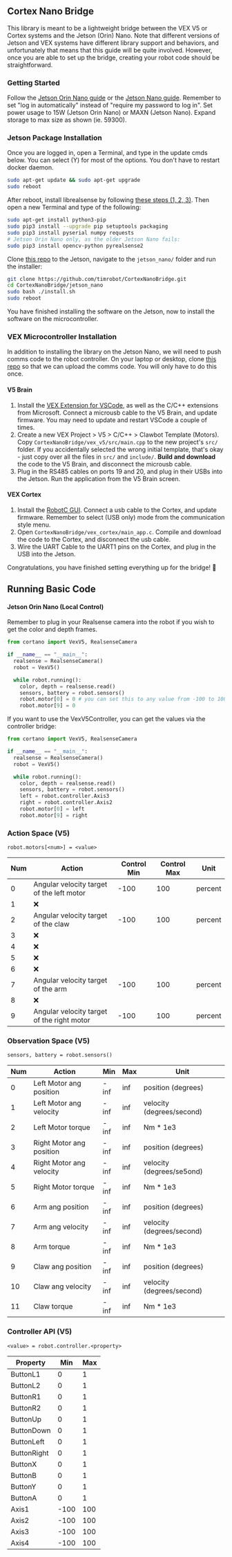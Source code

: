 ## Cortex Nano Bridge

This library is meant to be a lightweight bridge between the VEX V5 or Cortex systems and the Jetson (Orin) Nano. Note that different versions of Jetson and VEX systems have different library support and behaviors, and unfortunately that means that this guide will be quite involved. However, once you are able to set up the bridge, creating your robot code should be straightforward.

### Getting Started
Follow the [Jetson Orin Nano guide](https://developer.nvidia.com/embedded/learn/get-started-jetson-orin-nano-devkit) or the [Jetson Nano guide](https://developer.nvidia.com/embedded/learn/get-started-jetson-nano-devkit). Remember to set "log in automatically" instead of "require my password to log in". Set power usage to 15W (Jetson Orin Nano) or MAXN (Jetson Nano). Expand storage to max size as shown (ie. 59300).

### Jetson Package Installation

Once you are logged in, open a Terminal, and type in the update cmds below. You can select (Y) for most of the options. You don't have to restart docker daemon.
```bash
sudo apt-get update && sudo apt-get upgrade
sudo reboot
```

After reboot, install librealsense by following [these steps (1, 2, 3)](https://github.com/IntelRealSense/librealsense/blob/master/doc/installation_jetson.md#4-install-with-debian-packages). Then open a new Terminal and type of the following:
```bash
sudo apt-get install python3-pip
sudo pip3 install --upgrade pip setuptools packaging
sudo pip3 install pyserial numpy requests
# Jetson Orin Nano only, as the older Jetson Nano fails:
sudo pip3 install opencv-python pyrealsense2
```

Clone [this repo](https://github.com/timrobot/CortexNanoBridge) to the Jetson, navigate to the `jetson_nano/` folder and run the installer:
```bash
git clone https://github.com/timrobot/CortexNanoBridge.git
cd CortexNanoBridge/jetson_nano
sudo bash ./install.sh
sudo reboot
```

You have finished installing the software on the Jetson, now to install the software on the microcontroller.

### VEX Microcontroller Installation

In addition to installing the library on the Jetson Nano, we will need to push comms code to the robot controller. On your laptop or desktop, clone [this repo](https://github.com/timrobot/CortexNanoBridge) so that we can upload the comms code. You will only have to do this once.

#### V5 Brain
1. Install the [VEX Extension for VSCode](https://www.vexrobotics.com/vexcode/vscode-extension), as well as the C/C++ extensions from Microsoft. Connect a microusb cable to the V5 Brain, and update firmware. You may need to update and restart VSCode a couple of times.
2. Create a new VEX Project > V5 > C/C++ > Clawbot Template (Motors). Copy `CortexNanoBridge/vex_v5/src/main.cpp` to the new project's `src/` folder. If you accidentally selected the wrong initial template, that's okay - just copy over all the files in `src/` and `include/`. **Build and download** the code to the V5 Brain, and disconnect the microusb cable.
3. Plug in the RS485 cables on ports 19 and 20, and plug in their USBs into the Jetson. Run the application from the V5 Brain screen.

#### VEX Cortex
1. Install the [RobotC GUI](https://www.robotc.net/). Connect a usb cable to the Cortex, and update firmware. Remember to select (USB only) mode from the communication style menu.
2. Open `CortexNanoBridge/vex_cortex/main_app.c`. Compile and download the code to the Cortex, and disconnect the usb cable.
3. Wire the UART Cable to the UART1 pins on the Cortex, and plug in the USB into the Jetson.

Congratulations, you have finished setting everything up for the bridge! 👏

## Running Basic Code

#### Jetson Orin Nano (Local Control)

Remember to plug in your Realsense camera into the robot if you wish to get the color and depth frames.

```python
from cortano import VexV5, RealsenseCamera

if __name__ == "__main__":
  realsense = RealsenseCamera()
  robot = VexV5()

  while robot.running():
    color, depth = realsense.read()
    sensors, battery = robot.sensors()
    robot.motor[0] = 0 # you can set this to any value from -100 to 100
    robot.motor[9] = 0
```

If you want to use the VexV5Controller, you can get the values via the controller bridge:

```python
from cortano import VexV5, RealsenseCamera

if __name__ == "__main__":
  realsense = RealsenseCamera()
  robot = VexV5()

  while robot.running():
    color, depth = realsense.read()
    sensors, battery = robot.sensors()
    left = robot.controller.Axis3
    right = robot.controller.Axis2
    robot.motor[0] = left
    robot.motor[9] = right
```

### Action Space (V5)

`robot.motors[<num>] = <value>`

| Num | Action | Control Min | Control Max | Unit |
| --- | ------ | ----------- | ----------- | ---- |
| 0 | Angular velocity target of the left motor | -100 | 100 | percent |
| 1 | ❌ |  |  |  |
| 2 | Angular velocity target of the claw | -100 | 100 | percent |
| 3 | ❌ |  |  |  |
| 4 | ❌ |  |  |  |
| 5 | ❌ |  |  |  |
| 6 | ❌ |  |  |  |
| 7 | Angular velocity target of the arm | -100 | 100 | percent |
| 8 | ❌ |  |  |  |
| 9 | Angular velocity target of the right motor | -100 | 100 | percent |

### Observation Space (V5)

`sensors, battery = robot.sensors()`

| Num | Action | Min | Max | Unit |
| --- | ------ | --- | --- | ---- |
| 0  | Left Motor ang position | -inf | inf | position (degrees) |
| 1  | Left Motor ang velocity | -inf | inf | velocity (degrees/second) |
| 2  | Left Motor torque | -inf | inf | Nm * 1e3 |
| 3  | Right Motor ang position | -inf | inf | position (degrees) |
| 4  | Right Motor ang velocity | -inf | inf | velocity (degrees/se5ond) |
| 5  | Right Motor torque | -inf | inf | Nm * 1e3 |
| 6  | Arm ang position | -inf | inf | position (degrees) |
| 7  | Arm ang velocity | -inf | inf | velocity (degrees/second) |
| 8  | Arm torque | -inf | inf | Nm * 1e3 |
| 9  | Claw ang position | -inf | inf | position (degrees) |
| 10 | Claw ang velocity | -inf | inf | velocity (degrees/second) |
| 11 | Claw torque | -inf | inf | Nm * 1e3 |

### Controller API (V5)

`<value> = robot.controller.<property>`

| Property | Min | Max |
| -------- | --- | --- |
| ButtonL1    | 0 | 1 |
| ButtonL2    | 0 | 1 |
| ButtonR1    | 0 | 1 |
| ButtonR2    | 0 | 1 |
| ButtonUp    | 0 | 1 |
| ButtonDown  | 0 | 1 |
| ButtonLeft  | 0 | 1 |
| ButtonRight | 0 | 1 |
| ButtonX     | 0 | 1 |
| ButtonB     | 0 | 1 |
| ButtonY     | 0 | 1 |
| ButtonA     | 0 | 1 |
| Axis1 | -100 | 100 |
| Axis2 | -100 | 100 |
| Axis3 | -100 | 100 |
| Axis4 | -100 | 100 |
